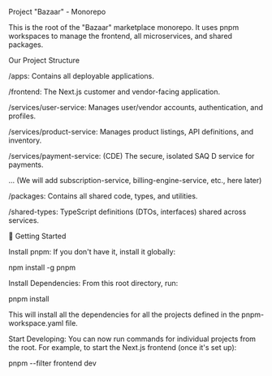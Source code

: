 Project "Bazaar" - Monorepo

This is the root of the "Bazaar" marketplace monorepo. It uses pnpm workspaces to manage the frontend, all microservices, and shared packages.

Our Project Structure

/apps: Contains all deployable applications.

/frontend: The Next.js customer and vendor-facing application.

/services/user-service: Manages user/vendor accounts, authentication, and profiles.

/services/product-service: Manages product listings, API definitions, and inventory.

/services/payment-service: (CDE) The secure, isolated SAQ D service for payments.

... (We will add subscription-service, billing-engine-service, etc., here later)

/packages: Contains all shared code, types, and utilities.

/shared-types: TypeScript definitions (DTOs, interfaces) shared across services.

🚀 Getting Started

Install pnpm:
If you don't have it, install it globally:

npm install -g pnpm


Install Dependencies:
From this root directory, run:

pnpm install


This will install all the dependencies for all the projects defined in the pnpm-workspace.yaml file.

Start Developing:
You can now run commands for individual projects from the root. For example, to start the Next.js frontend (once it's set up):

pnpm --filter frontend dev
